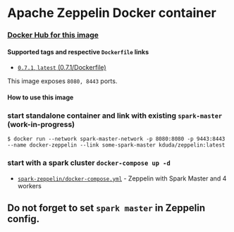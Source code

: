 # Apache Zeppelin Docker container

### [Docker Hub for this image](https://hub.docker.com/r/kduda/zeppelin/)

#### Supported tags and respective `Dockerfile` links
* [`0.7.1`, `latest`  (0.7.1/Dockerfile)](https://github.com/DudaKamil/docker-zeppelin/blob/master/Dockerfile) 

This image exposes `8080, 8443` ports.

#### How to use this image
### start standalone container and link with existing `spark-master` (work-in-progress)
`$ docker run --network spark-master-network -p 8080:8080 -p 9443:8443 --name docker-zeppelin --link some-spark-master kduda/zeppelin:latest`

### start with a spark cluster `docker-compose up -d`
* [`spark-zeppelin/docker-compose.yml`](https://github.com/DudaKamil/docker-spark/blob/master/spark-zeppelin/docker-compose.yml) - Zeppelin with Spark Master and 4 workers

## Do not forget to set `spark master` in Zeppelin config.
